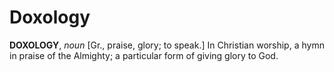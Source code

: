 # Doxology

**DOXOLOGY**, _noun_ \[Gr., praise, glory; to speak.\] In Christian worship, a hymn in praise of the Almighty; a particular form of giving glory to God.